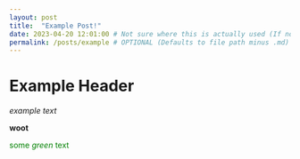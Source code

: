 ```yaml
---
layout: post
title:  "Example Post!"
date: 2023-04-20 12:01:00 # Not sure where this is actually used (If not this exact format site won't build!)
permalink: /posts/example # OPTIONAL (Defaults to file path minus .md)
---
```


# Example Header

_example text_

**woot**

<span style="color:green">some *green* text</span>